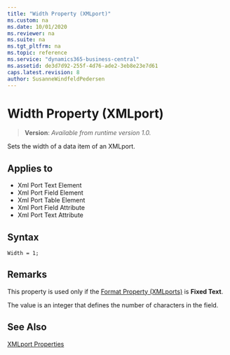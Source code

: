 ```yaml
---
title: "Width Property (XMLport)"
ms.custom: na
ms.date: 10/01/2020
ms.reviewer: na
ms.suite: na
ms.tgt_pltfrm: na
ms.topic: reference
ms.service: "dynamics365-business-central"
ms.assetid: de3d7d92-255f-4d76-ade2-3eb8e23e7d61
caps.latest.revision: 8
author: SusanneWindfeldPedersen
---
```


# Width Property (XMLport)
> **Version**: _Available from runtime version 1.0._

Sets the width of a data item of an XMLport.  
  
## Applies to  

-   Xml Port Text Element
-   Xml Port Field Element
-   Xml Port Table Element
-   Xml Port Field Attribute
-   Xml Port Text Attribute

## Syntax

```AL
Width = 1;
```
  
## Remarks  

This property is used only if the [Format Property \(XMLports\)](devenv-format-xmlports-property.md) is **Fixed Text**.  
  
The value is an integer that defines the number of characters in the field.  
 
## See Also  

[XMLport Properties](devenv-xmlport-properties.md)